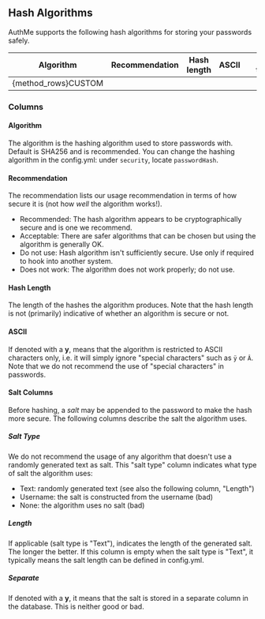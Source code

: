 <!-- {gen_warning} -->
<!-- File auto-generated on {gen_date}. See hashmethods/hash_algorithms.tpl.md -->

## Hash Algorithms
AuthMe supports the following hash algorithms for storing your passwords safely.


Algorithm | Recommendation | Hash length | ASCII |     | Salt type | Length | Separate?
--------- | -------------- | ----------- | ----- | --- | --------- | ------ | ---------
{method_rows}CUSTOM |  |  |  |  |  |  |  |

<!-- {gen_warning} -->

### Columns
#### Algorithm
The algorithm is the hashing algorithm used to store passwords with. Default is SHA256 and is recommended.
You can change the hashing algorithm in the config.yml: under `security`, locate `passwordHash`.

#### Recommendation
The recommendation lists our usage recommendation in terms of how secure it is (not how _well_ the algorithm works!).
- Recommended: The hash algorithm appears to be cryptographically secure and is one we recommend.
- Acceptable: There are safer algorithms that can be chosen but using the algorithm is generally OK.
- Do not use: Hash algorithm isn't sufficiently secure. Use only if required to hook into another system.
- Does not work: The algorithm does not work properly; do not use.

#### Hash Length
The length of the hashes the algorithm produces. Note that the hash length is not (primarily) indicative of
whether an algorithm is secure or not.

#### ASCII
If denoted with a **y**, means that the algorithm is restricted to ASCII characters only, i.e. it will simply ignore
"special characters" such as `ÿ` or `Â`. Note that we do not recommend the use of "special characters" in passwords.

#### Salt Columns
Before hashing, a _salt_ may be appended to the password to make the hash more secure. The following columns describe
the salt the algorithm uses.
<!-- {gen_warning} -->

##### Salt Type
We do not recommend the usage
of any algorithm that doesn't use a randomly generated text as salt. This "salt type" column indicates what type of
salt the algorithm uses:
- Text: randomly generated text (see also the following column, "Length")
- Username: the salt is constructed from the username (bad)
- None: the algorithm uses no salt (bad)

##### Length
If applicable (salt type is "Text"), indicates the length of the generated salt. The longer the better.
If this column is empty when the salt type is "Text", it typically means the salt length can be defined in config.yml.

##### Separate
If denoted with a **y**, it means that the salt is stored in a separate column in the database. This is neither good
or bad.
